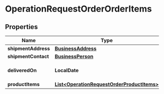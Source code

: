 

# OperationRequestOrderOrderItems

## Properties

Name | Type | Description | Notes
------------ | ------------- | ------------- | -------------
**shipmentAddress** | [**BusinessAddress**](BusinessAddress.md) |  |  [optional]
**shipmentContact** | [**BusinessPerson**](BusinessPerson.md) |  |  [optional]
**deliveredOn** | **LocalDate** | Order delivery date |  [optional]
**productItems** | [**List&lt;OperationRequestOrderProductItems&gt;**](OperationRequestOrderProductItems.md) |  |  [optional]



